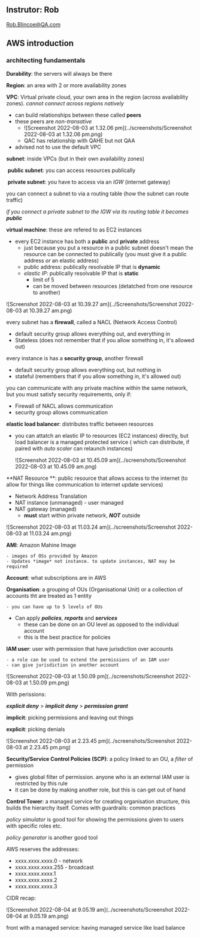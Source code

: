 ## Instrutor: Rob

Rob.Blincoe@QA.com

## AWS introduction

### architecting fundamentals

**Durability**: the servers will always be there

**Region**: an area with 2 or more availability zones

**VPC**: Virtual private cloud, your own area in the region (across availability zones). _cannot connect across regions natively_

- can build relationships between these called **peers**
- these peers are _non-transative_
  - ![Screenshot 2022-08-03 at 1.32.06 pm](../screenshots/Screenshot 2022-08-03 at 1.32.06 pm.png)
  - QAC has relationship with QAHE but not QAA
- advised not to use the default VPC

**subnet**: inside VPCs (but in their own availability zones)

​	**public subnet**: you can access resources publically

​	**private subnet**: you have to access via an *IGW* (internet gateway)

you can connect a subnet to via a routing table (how the subnet can route traffic)

_if you connect a private subnet to the IGW via its routing table it becomes **public**_

**virtual machine**: these are refered to as EC2 instances

 - every EC2 instance has both a **public** and **private** address
   - just because you put a resource in a public subnet doesn't mean the resource can be connected to publically (you must give it a public address _or_ an elastic address)
   - public address: publically resolvable IP that is **dynamic**
   - _elastic IP_: publically resolvable IP that is **static**
     - limit of 5
     - can be moved between resources (detatched from one resource to another)

![Screenshot 2022-08-03 at 10.39.27 am](../Screenshots/Screenshot 2022-08-03 at 10.39.27 am.png)

every subnet has a **firewall**, called a NACL (Network Access Control)

- default security group allows everything out, and everything in
- Stateless (does not remember that if you allow something in, it's allowed out)

every instance is has a **security group**, another firewall

- default security group allows everything out, but nothing in
- stateful (remembers that if you allow something in, it's allowed out)

you can communicate with any private machine within the same network, but you must satisfy security requirements, only if:

- Firewall of NACL allows communication 
- security group allows communication 

**elastic load balancer**: distributes traffic between resources

 - you can attatch an elastic IP to resources (EC2 instances) directly, but load balancer is a managed protected service ( which can distribute, if paired with *auto scaler* can relaunch instances)

   ![Screenshot 2022-08-03 at 10.45.09 am](../screenshots/Screenshot 2022-08-03 at 10.45.09 am.png)

**NAT Resource **: public resource that allows access to the internet (to allow for things like communication to internet update services)

- Network Address Translation
- NAT instance (unmanaged) - user managed
- NAT gateway (managed) 
  - **must** start within private network, ***NOT*** outside

![Screenshot 2022-08-03 at 11.03.24 am](../screenshots/Screenshot 2022-08-03 at 11.03.24 am.png)

**AMI**: Amazon Mahine Image

	- images of OSs provided by Amazon
	- Updates *image* not instance. to update instances, NAT may be required

**Account**: what subscriptions are in AWS

**Organisation**: a grouping of OUs (Organisational Unit) or a collection of accounts tht are treated as 1 entity 

	- you can have up to 5 levels of OUs
 - Can apply ***policies***, ***reports*** and ***services***
   - these can be done on an OU level as opposed to the individual account
   - this is the best practice for policies

**IAM user**: user with permission that have jurisdiction over accounts

	- a role can be used to extend the permissions of an IAM user
	- can give jurisdiction in another account

![Screenshot 2022-08-03 at 1.50.09 pm](../screenshots/Screenshot 2022-08-03 at 1.50.09 pm.png)

With perissions:

***explicit deny*** > ***implicit deny*** > ***permission grant***

**implicit**: picking permissions and leaving out things

**explicit**: picking denials

![Screenshot 2022-08-03 at 2.23.45 pm](../screenshots/Screenshot 2022-08-03 at 2.23.45 pm.png)

**Security/Service Control Policies (SCP)**: a policy linked to an OU, a _filter_ of permission

- gives global filter of permission. anyone who is an external IAM user is restricted by this rule
- it can be done by making another role, but this is can get out of hand

**Control Tower**: a managed service for creating organisation structure, this builds the hierarchy itself. Comes with guardrails: common practices 

_policy simulator_ is good tool for showing the permissions given to users with specific roles etc.

_policy generator_ is another good tool

AWS reserves the addresses:

- xxxx.xxxx.xxxx.0 - network
- xxxx.xxxx.xxxx.255 - broadcast
- xxxx.xxxx.xxxx.1
- xxxx.xxxx.xxxx.2
- xxxx.xxxx.xxxx.3

CIDR recap:

![Screenshot 2022-08-04 at 9.05.19 am](../screenshots/Screenshot 2022-08-04 at 9.05.19 am.png)

front with a managed service: having managed service like load balance